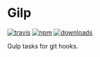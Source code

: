 # Gilp

[![travis][travis-image]][travis-url]
[![npm][npm-image]][npm-url]
[![downloads][downloads-image]][downloads-url]


Gulp tasks for git hooks.


[travis-image]: https://img.shields.io/travis/sophilabs/gilp.svg?style=flat-square
[travis-url]: https://travis-ci.org/sophilabs/gilp
[npm-image]: https://img.shields.io/npm/v/gilp.svg?style=flat-square
[npm-url]: https://npmjs.org/package/gilp
[downloads-image]: https://img.shields.io/npm/dm/gilp.svg?style=flat-square
[downloads-url]: https://npmjs.org/package/gilp

